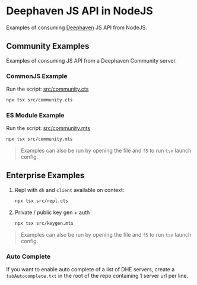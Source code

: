 # Deephaven JS API in NodeJS

Examples of consuming [Deephaven](https://deephaven.io/) JS API from NodeJS.

## Community Examples

Examples of consuming JS API from a Deephaven Community server.

### CommonJS Example

Run the script: [src/community.cts](src/community.cts)

```sh
npx tsx src/community.cts
```

### ES Module Example

Run the script: [src/community.mts](src/community.mts)

```sh
npx tsx src/community.mts
```

> Examples can also be run by opening the file and `f5` to run `tsx` launch config.

## Enterprise Examples

1. Repl with `dh` and `client` available on context:

   ```sh
   npx tsx src/repl.cts
   ```

1. Private / public key gen + auth

   ```sh
   npx tsx src/keygen.mts
   ```

> Examples can also be run by opening the file and `f5` to run `tsx` launch config.

### Auto Complete

If you want to enable auto complete of a list of DHE servers, create a `tabAutocomplete.txt` in the root of the repo containing 1 server url per line.
